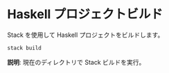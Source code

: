 # Haskell プロジェクトビルド

Stack を使用して Haskell プロジェクトをビルドします。

```bash
stack build
```

**説明**: 現在のディレクトリで Stack ビルドを実行。
